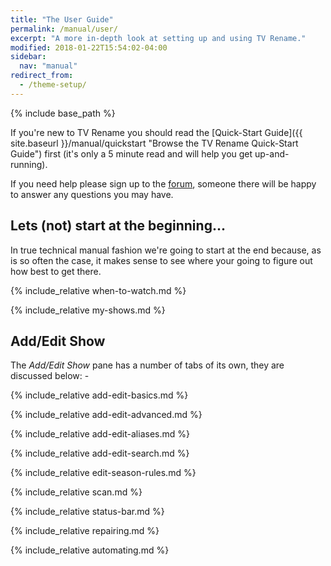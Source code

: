 ```yaml
---
title: "The User Guide"
permalink: /manual/user/
excerpt: "A more in-depth look at setting up and using TV Rename."
modified: 2018-01-22T15:54:02-04:00
sidebar:
  nav: "manual"
redirect_from:
  - /theme-setup/
---
```


{% include base_path %}

If you're new to TV&nbsp;Rename you should read the [Quick-Start&nbsp;Guide]({{ site.baseurl }}/manual/quickstart "Browse the TV&nbsp;Rename Quick-Start Guide") first (it's only a 5 minute read and will help you get up-and-running).

If you need help please sign up to the [forum](https://groups.google.com/forum/#!forum/tvrename "Visit the TVRename forum"), someone there will be happy to answer any questions you may have.

## Lets (not) start at the beginning...

In true technical manual fashion we're going to start at the end because, as is so often the case, it makes sense to see where your going to figure out how best to get there.

{% include_relative when-to-watch.md %}

{% include_relative my-shows.md %}

<!-- START ADD/EDIT SHOW --------------------- -->
## Add/Edit Show

The *Add/Edit Show* pane has a number of tabs of its own, they are discussed below: -

{% include_relative add-edit-basics.md %}

{% include_relative add-edit-advanced.md %}

{% include_relative add-edit-aliases.md %}

{% include_relative add-edit-search.md %}

<!-- END ADD/EDIT SHOW ----------------------- -->

{% include_relative edit-season-rules.md %}

{% include_relative scan.md %}

{% include_relative status-bar.md %}

{% include_relative repairing.md %}

{% include_relative automating.md %}
